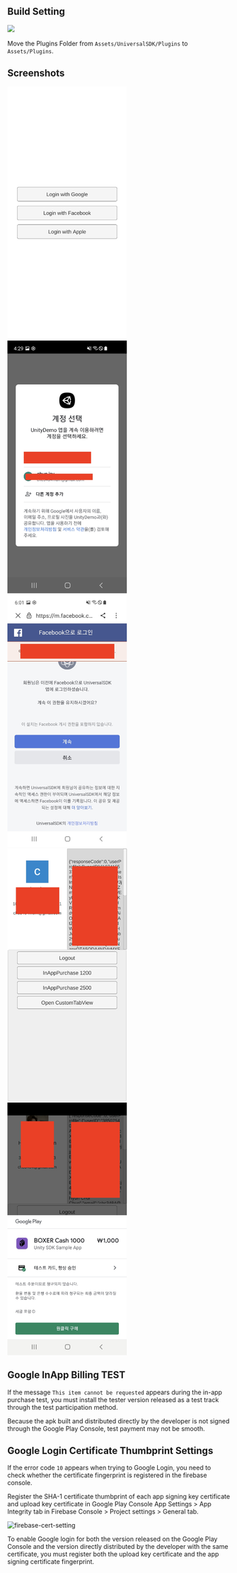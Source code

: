 ## Build Setting

![](https://github.com/jameschun7/universal-sdk-unity-demo/blob/main/img/plugins-move.png?raw=true)

Move the Plugins Folder from `Assets/UniversalSDK/Plugins` to `Assets/Plugins`.


## Screenshots
<img src="img/login-view.jpg" alt="App screenshot - login view" width="270" /> <img src="img/google-login.jpg" alt="App screenshot - google login" width="270" /> <img src="img/facebook-login.jpg" alt="App screenshot - facebook login" width="270" />
<img src="img/main-view.jpg" alt="App screenshot - main view" width="270" /> <img src="img/inapp-purchase.jpg" alt="App screenshot - inapp purchase" width="270" />

## Google InApp Billing TEST

If the message `This item cannot be requested` appears during the in-app purchase test, you must install the tester version released as a test track through the test participation method.

Because the apk built and distributed directly by the developer is not signed through the Google Play Console, test payment may not be smooth.

## Google Login Certificate Thumbprint Settings

If the error code `10` appears when trying to Google Login, you need to check whether the certificate fingerprint is registered in the firebase console.

Register the SHA-1 certificate thumbprint of each app signing key certificate and upload key certificate in Google Play Console App Settings > App Integrity tab in Firebase Console > Project settings > General tab.

![firebase-cert-setting](https://user-images.githubusercontent.com/20632507/147073695-02faf079-66b3-4af8-98e4-5c907a68190f.png)

To enable Google login for both the version released on the Google Play Console and the version directly distributed by the developer with the same certificate, you must register both the upload key certificate and the app signing certificate fingerprint.

